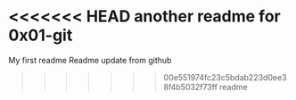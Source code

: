 <<<<<<< HEAD
another readme for 0x01-git
=======
My first readme
Readme update from github
>>>>>>> 00e551974fc23c5bdab223d0ee38f4b5032f73ff
readme
